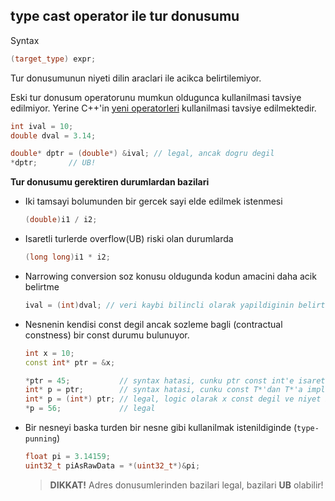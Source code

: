 
## type cast operator ile tur donusumu
Syntax
```C++
(target_type) expr;
```
Tur donusumunun niyeti dilin araclari ile acikca belirtilemiyor. 

Eski tur donusum operatorunu mumkun oldugunca kullanilmasi tavsiye edilmiyor. Yerine C++'in [yeni operatorleri](060_type_conversions.md#explicit-type-conversion) kullanilmasi tavsiye edilmektedir.

```C++
int ival = 10;
double dval = 3.14;

double* dptr = (double*) &ival; // legal, ancak dogru degil
*dptr;       // UB!
```

**Tur donusumu gerektiren durumlardan bazilari**

* Iki tamsayi bolumunden bir gercek sayi elde edilmek istenmesi
  ```C++
  (double)i1 / i2;
  ```
* Isaretli turlerde overflow(UB) riski olan durumlarda
  ```C++
  (long long)i1 * i2;
  ```
* Narrowing conversion soz konusu oldugunda kodun amacini daha acik belirtme
  ```C++
  ival = (int)dval; // veri kaybi bilincli olarak yapildiginin belirtilmesi
  ```

* Nesnenin kendisi const degil ancak sozleme bagli (contractual constness) bir const durumu bulunuyor.
  ```C++
  int x = 10;
  const int* ptr = &x;
  
  *ptr = 45;           // syntax hatasi, cunku ptr const int'e isaret eder
  int* p = ptr;        // syntax hatasi, cunku const T*'dan T*'a implicit donusum yok
  int* p = (int*) ptr; // legal, logic olarak x const degil ve niyet belirtilmis
  *p = 56;             // legal
  ```

* Bir nesneyi baska turden bir nesne gibi kullanilmak istenildiginde (`type-punning`)
  ```C++
  float pi = 3.14159;
  uint32_t piAsRawData = *(uint32_t*)&pi;
  ```
  > **DIKKAT!**
  > Adres donusumlerinden bazilari legal, bazilari **UB** olabilir!